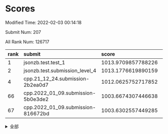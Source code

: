 # Scores

Modified Time: 2022-02-03 00:14:18

Submit Num: 207

All Rank Num: 126717

| rank |               submit               |       score        |       sigma        | pk_num |
| :--- | :--------------------------------- | :----------------- | :----------------- | :----- |
| 1    | jsonzb.test.test_1                 | 1013.9709857788226 | 0.8487493805871693 | 2443   |
| 2    | jsonzb.test.submission_level_4     | 1013.1776619890159 | 0.8159071107680242 | 2447   |
| 4    | cpp.21_12_24.submission-2b2ea0d7   | 1012.0625752717852 | 0.7723392930989695 | 2451   |
| 66   | cpp.2022_01_09.submission-5b0e3de2 | 1003.6674307446638 | 0.711537615977861  | 2449   |
| 67   | cpp.2022_01_09.submission-816672bd | 1003.6302557449285 | 0.7164441354197819 | 2451   |


<details>
<summary>全部</summary>

| rank |                 submit                 |       score        |       sigma        | pk_num |
| :--- | :------------------------------------- | :----------------- | :----------------- | :----- |
| 1    | jsonzb.test.test_1                     | 1013.9709857788226 | 0.8487493805871693 | 2443   |
| 2    | jsonzb.test.submission_level_4         | 1013.1776619890159 | 0.8159071107680242 | 2447   |
| 3    | gobigger.level_3.submission_level_3_2  | 1012.1363799351964 | 0.8074772443573371 | 2449   |
| 4    | cpp.21_12_24.submission-2b2ea0d7       | 1012.0625752717852 | 0.7723392930989695 | 2451   |
| 5    | gobigger.level_3.submission_level_3_35 | 1011.8079778138431 | 0.7792153397410545 | 2448   |
| 6    | gobigger.level_3.submission_level_3_29 | 1011.7743094667136 | 0.8050049589763233 | 2444   |
| 7    | gobigger.level_3.submission_level_3_1  | 1011.2716010775431 | 0.7775734338778574 | 2449   |
| 8    | gobigger.level_3.submission_level_3_16 | 1011.1829432375458 | 0.7793270688184621 | 2449   |
| 9    | gobigger.level_3.submission_level_3_47 | 1010.9843654550804 | 0.764105656133645  | 2451   |
| 10   | gobigger.level_3.submission_level_3_49 | 1010.8728561461232 | 0.7570648240006735 | 2444   |
| 11   | gobigger.level_3.submission_level_3_32 | 1010.7285911040938 | 0.7712070948451509 | 2452   |
| 12   | gobigger.level_3.submission_level_3_37 | 1010.6536695944361 | 0.7780842091532485 | 2449   |
| 13   | gobigger.level_3.submission_level_3_44 | 1010.6412729461193 | 0.7536038226397594 | 2447   |
| 14   | gobigger.level_3.submission_level_3_19 | 1010.6392248212541 | 0.7619709774261586 | 2446   |
| 15   | gobigger.level_3.submission_level_3_24 | 1010.5557703433605 | 0.7956793840968793 | 2452   |
| 16   | gobigger.level_3.submission_level_3_39 | 1010.5542055020512 | 0.7722681076333283 | 2450   |
| 17   | gobigger.level_3.submission_level_3_46 | 1010.5274744015946 | 0.7959196628294469 | 2447   |
| 18   | gobigger.level_3.submission_level_3_25 | 1010.5266368712441 | 0.7550413430613797 | 2451   |
| 19   | gobigger.level_3.submission_level_3_28 | 1010.4936730484125 | 0.7613008078716156 | 2452   |
| 20   | gobigger.level_3.submission_level_3_20 | 1010.3303813575785 | 0.7900749541972724 | 2449   |
| 21   | gobigger.level_3.submission_level_3_18 | 1010.3136392257346 | 0.7756156094412043 | 2448   |
| 22   | gobigger.level_3.submission_level_3_17 | 1010.3103260307105 | 0.7757843932190391 | 2446   |
| 23   | gobigger.level_3.submission_level_3_22 | 1010.0904134391338 | 0.7562146989669775 | 2449   |
| 24   | gobigger.level_3.submission_level_3_36 | 1010.0705865503653 | 0.7629530198476668 | 2456   |
| 25   | gobigger.level_3.submission_level_3_11 | 1010.0435519141957 | 0.7493869265502934 | 2446   |
| 26   | gobigger.level_3.submission_level_3_5  | 1010.0207259719045 | 0.7910286218118987 | 2450   |
| 27   | gobigger.level_3.submission_level_3_33 | 1010.0137698470718 | 0.7437163032059939 | 2445   |
| 28   | gobigger.level_3.submission_level_3_30 | 1009.9683582969672 | 0.7496401382356118 | 2448   |
| 29   | gobigger.level_3.submission_level_3_40 | 1009.9542838777253 | 0.751478764948048  | 2449   |
| 30   | gobigger.level_3.submission_level_3_26 | 1009.9434015983767 | 0.7706480366800479 | 2449   |
| 31   | gobigger.level_3.submission_level_3_4  | 1009.8983796321525 | 0.7405751356621956 | 2446   |
| 32   | gobigger.level_3.submission_level_3_38 | 1009.8912132862538 | 0.7784317462697526 | 2443   |
| 33   | gobigger.level_3.submission_level_3_8  | 1009.8468312161984 | 0.7535024651325889 | 2453   |
| 34   | gobigger.level_3.submission_level_3_7  | 1009.7874276008093 | 0.7600601545816923 | 2449   |
| 35   | gobigger.level_3.submission_level_3_34 | 1009.7710215633045 | 0.765700931649503  | 2446   |
| 36   | gobigger.level_3.submission_level_3_13 | 1009.7467613773921 | 0.749487437632075  | 2447   |
| 37   | gobigger.level_3.submission_level_3_45 | 1009.7050455612085 | 0.7568676856903486 | 2452   |
| 38   | gobigger.level_3.submission_level_3_0  | 1009.6861257742501 | 0.7610307533387198 | 2449   |
| 39   | gobigger.level_3.submission_level_3_48 | 1009.6208661611661 | 0.7537316824408633 | 2452   |
| 40   | gobigger.level_3.submission_level_3_43 | 1009.5137916284427 | 0.750650844572513  | 2445   |
| 41   | gobigger.level_3.submission_level_3_10 | 1009.4515241113517 | 0.7609617824435327 | 2450   |
| 42   | gobigger.level_3.submission_level_3_23 | 1009.4186300358188 | 0.7641905385811656 | 2452   |
| 43   | gobigger.level_3.submission_level_3_9  | 1009.3966071345436 | 0.7572798332898697 | 2452   |
| 44   | gobigger.level_3.submission_level_3_27 | 1009.3552637578883 | 0.7700551362385242 | 2452   |
| 45   | gobigger.level_3.submission_level_3_15 | 1009.1579355955778 | 0.7664025421221015 | 2449   |
| 46   | gobigger.level_3.submission_level_3_14 | 1009.1509547815859 | 0.7730853448678919 | 2446   |
| 47   | gobigger.level_3.submission_level_3_6  | 1009.0292934005492 | 0.751257931120585  | 2447   |
| 48   | gobigger.level_3.submission_level_3_12 | 1008.804304425137  | 0.7457054972897449 | 2451   |
| 49   | gobigger.level_3.submission_level_3_41 | 1008.7861912233002 | 0.7480765831189166 | 2444   |
| 50   | gobigger.level_3.submission_level_3_31 | 1008.7740611370688 | 0.7475523161610825 | 2451   |
| 51   | gobigger.level_3.submission_level_3_21 | 1008.7555777342396 | 0.7433491236516621 | 2449   |
| 52   | gobigger.level_3.submission_level_3_42 | 1008.6055258934713 | 0.7640148774380731 | 2449   |
| 53   | gobigger.level_3.submission_level_3_3  | 1007.6704853629842 | 0.7192017169625278 | 2448   |
| 54   | gobigger.level_1.submission_level_1_23 | 1004.8388600924012 | 0.7264334257422901 | 2453   |
| 55   | gobigger.level_1.submission_level_1_32 | 1004.7034595668088 | 0.7119801424193929 | 2448   |
| 56   | gobigger.level_1.submission_level_1_24 | 1004.5534159753627 | 0.714227932313436  | 2447   |
| 57   | gobigger.level_1.submission_level_1_41 | 1004.5405238182082 | 0.741953290173347  | 2452   |
| 58   | gobigger.level_1.submission_level_1_48 | 1004.2983881531845 | 0.7235836872492655 | 2448   |
| 59   | gobigger.level_1.submission_level_1_4  | 1004.2864037168583 | 0.7198739017625392 | 2445   |
| 60   | gobigger.level_1.submission_level_1_17 | 1004.2093396388801 | 0.7132906018041002 | 2452   |
| 61   | gobigger.level_1.submission_level_1_14 | 1004.1663778994067 | 0.7293566442426219 | 2451   |
| 62   | gobigger.level_1.submission_level_1_5  | 1004.0384477873672 | 0.7087721645346716 | 2447   |
| 63   | gobigger.level_1.submission_level_1_10 | 1003.9514555874786 | 0.7268786849436206 | 2451   |
| 64   | gobigger.level_1.submission_level_1_25 | 1003.9486724917884 | 0.7119615106072897 | 2449   |
| 65   | gobigger.level_1.submission_level_1_1  | 1003.7978821596221 | 0.7111796300850896 | 2449   |
| 66   | cpp.2022_01_09.submission-5b0e3de2     | 1003.6674307446638 | 0.711537615977861  | 2449   |
| 67   | cpp.2022_01_09.submission-816672bd     | 1003.6302557449285 | 0.7164441354197819 | 2451   |
| 68   | gobigger.level_1.submission_level_1_31 | 1003.5951713618775 | 0.7145939796523758 | 2444   |
| 69   | gobigger.level_1.submission_level_1_49 | 1003.5402738202154 | 0.7267742532224262 | 2448   |
| 70   | gobigger.level_1.submission_level_1_12 | 1003.5265399942241 | 0.7285387869681595 | 2445   |
| 71   | gobigger.level_1.submission_level_1_46 | 1003.4397998488319 | 0.7122586780797715 | 2445   |
| 72   | gobigger.level_1.submission_level_1_7  | 1003.4071583729593 | 0.7117762094559205 | 2452   |
| 73   | gobigger.level_1.submission_level_1_28 | 1003.3767171469227 | 0.7094605200111604 | 2444   |
| 74   | gobigger.level_1.submission_level_1_0  | 1003.325456058515  | 0.7196360840414283 | 2448   |
| 75   | gobigger.level_1.submission_level_1_30 | 1003.3023477483148 | 0.7167612123976856 | 2449   |
| 76   | gobigger.level_1.submission_level_1_34 | 1003.2106012843835 | 0.7052296371017557 | 2450   |
| 77   | gobigger.level_1.submission_level_1_9  | 1003.192698608446  | 0.7146315855078995 | 2450   |
| 78   | gobigger.level_1.submission_level_1_47 | 1003.1773313581347 | 0.7173107094378935 | 2450   |
| 79   | gobigger.level_1.submission_level_1_3  | 1003.1540005676337 | 0.7041137426006646 | 2448   |
| 80   | gobigger.level_1.submission_level_1_37 | 1003.1079380727654 | 0.7232068678823242 | 2443   |
| 81   | gobigger.level_1.submission_level_1_16 | 1003.0949699704444 | 0.7315514807489745 | 2447   |
| 82   | gobigger.level_1.submission_level_1_13 | 1003.0335150853595 | 0.7206285901433958 | 2444   |
| 83   | gobigger.level_1.submission_level_1_39 | 1003.0178389013345 | 0.7151905808106925 | 2450   |
| 84   | gobigger.level_1.submission_level_1_2  | 1002.9790152734181 | 0.7240128504497316 | 2450   |
| 85   | gobigger.level_1.submission_level_1_43 | 1002.9490804324332 | 0.715307760245445  | 2447   |
| 86   | gobigger.level_1.submission_level_1_40 | 1002.9463948431547 | 0.709706879488894  | 2445   |
| 87   | gobigger.level_1.submission_level_1_20 | 1002.8829255224337 | 0.7215688818634513 | 2446   |
| 88   | gobigger.level_1.submission_level_1_21 | 1002.8706168132002 | 0.7258699426643639 | 2443   |
| 89   | gobigger.level_1.submission_level_1_44 | 1002.8667527803997 | 0.7157412667220321 | 2452   |
| 90   | gobigger.level_1.submission_level_1_8  | 1002.8485825119586 | 0.7289913737728548 | 2450   |
| 91   | gobigger.level_1.submission_level_1_18 | 1002.8360604017544 | 0.7225081944718204 | 2452   |
| 92   | gobigger.level_1.submission_level_1_36 | 1002.7891519569014 | 0.7177228191863607 | 2449   |
| 93   | gobigger.level_1.submission_level_1_29 | 1002.734469983856  | 0.7085013335586057 | 2452   |
| 94   | gobigger.level_1.submission_level_1_15 | 1002.6358869872125 | 0.7242803032295584 | 2446   |
| 95   | gobigger.level_1.submission_level_1_27 | 1002.5821528907109 | 0.7158100042171824 | 2449   |
| 96   | gobigger.level_1.submission_level_1_38 | 1002.5679362362991 | 0.7114093791031806 | 2448   |
| 97   | gobigger.level_1.submission_level_1_19 | 1002.4774689753447 | 0.7300690907854461 | 2451   |
| 98   | gobigger.level_1.submission_level_1_22 | 1002.321576406365  | 0.7169042774695121 | 2454   |
| 99   | gobigger.level_1.submission_level_1_11 | 1002.3123785293069 | 0.7174244585377264 | 2446   |
| 100  | gobigger.level_1.submission_level_1_26 | 1002.2863354275887 | 0.7119136548375481 | 2445   |
| 101  | gobigger.level_1.submission_level_1_42 | 1002.2628827532521 | 0.7126343602994707 | 2451   |
| 102  | gobigger.level_1.submission_level_1_45 | 1002.1482854867456 | 0.7144498346715922 | 2453   |
| 103  | gobigger.level_1.submission_level_1_6  | 1001.8215512992371 | 0.7103134834942575 | 2449   |
| 104  | gobigger.level_1.submission_level_1_35 | 1001.7115751241515 | 0.7239143818850519 | 2446   |
| 105  | gobigger.level_1.submission_level_1_33 | 1001.5446014668805 | 0.7068443631770174 | 2447   |
| 106  | gobigger.random.submission_random_22   | 997.6389501490686  | 0.7132398431462053 | 2448   |
| 107  | gobigger.random.submission_random_12   | 997.096023656889   | 0.7089898588855603 | 2446   |
| 108  | gobigger.random.submission_random_41   | 996.8928872804707  | 0.707311190303302  | 2454   |
| 109  | gobigger.random.submission_random_9    | 996.7661350031688  | 0.7211014556549853 | 2453   |
| 110  | gobigger.random.submission_random_32   | 996.7047309810009  | 0.698978935043292  | 2449   |
| 111  | gobigger.random.submission_random_36   | 996.6597493305144  | 0.7078158891219153 | 2444   |
| 112  | gobigger.random.submission_random_5    | 996.656444974946   | 0.6965429028270479 | 2450   |
| 113  | gobigger.random.submission_random_21   | 996.4961223704402  | 0.7084479560046911 | 2449   |
| 114  | gobigger.random.submission_random_46   | 996.4849956500283  | 0.6984432643490637 | 2451   |
| 115  | gobigger.random.submission_random_24   | 996.4590121938971  | 0.7050320135479662 | 2449   |
| 116  | gobigger.random.submission_random_38   | 996.3081489678372  | 0.7212236428338163 | 2447   |
| 117  | gobigger.random.submission_random_49   | 996.2317945304726  | 0.7110148361701416 | 2454   |
| 118  | gobigger.random.submission_random_48   | 996.2168339169955  | 0.7060464468736097 | 2455   |
| 119  | gobigger.random.submission_random_34   | 996.1847515494335  | 0.7149029688463663 | 2450   |
| 120  | gobigger.random.submission_random_19   | 996.023864779447   | 0.6989574684850536 | 2444   |
| 121  | gobigger.random.submission_random_14   | 996.0072047340082  | 0.7115718123318084 | 2449   |
| 122  | gobigger.random.submission_random_16   | 995.9808035842619  | 0.7154247897636099 | 2445   |
| 123  | gobigger.random.submission_random_2    | 995.9570174984683  | 0.716415328487496  | 2448   |
| 124  | gobigger.random.submission_random_6    | 995.9543865875603  | 0.7200560504940612 | 2449   |
| 125  | gobigger.random.submission_random_17   | 995.920634445053   | 0.7103047309369466 | 2451   |
| 126  | gobigger.random.submission_random_4    | 995.8341746976868  | 0.7278996417773709 | 2446   |
| 127  | gobigger.random.submission_random_10   | 995.8301729120919  | 0.7143043036220027 | 2445   |
| 128  | gobigger.random.submission_random_26   | 995.8250210318281  | 0.7153135272675407 | 2449   |
| 129  | gobigger.random.submission_random_44   | 995.7949240259119  | 0.7166201457389798 | 2448   |
| 130  | gobigger.random.submission_random_47   | 995.7840600690687  | 0.7066682837787219 | 2453   |
| 131  | gobigger.random.submission_random_28   | 995.7542662656554  | 0.7108983708994164 | 2448   |
| 132  | gobigger.random.submission_random_18   | 995.7106846844476  | 0.6976678690414807 | 2447   |
| 133  | gobigger.random.submission_random_29   | 995.6834437712371  | 0.7065209875507825 | 2453   |
| 134  | gobigger.random.submission_random_45   | 995.6758440455009  | 0.7086411858338086 | 2452   |
| 135  | gobigger.random.submission_random_42   | 995.6536028728118  | 0.7295344210334178 | 2445   |
| 136  | gobigger.random.submission_random_25   | 995.6167232547621  | 0.7036448333620329 | 2445   |
| 137  | gobigger.random.submission_random_23   | 995.5463620166626  | 0.716794823404966  | 2448   |
| 138  | gobigger.random.submission_random_30   | 995.5020084468938  | 0.7148314436462657 | 2450   |
| 139  | gobigger.random.submission_random_40   | 995.4239873696961  | 0.7162161996930017 | 2452   |
| 140  | gobigger.random.submission_random_33   | 995.4014485128439  | 0.7174801038851144 | 2446   |
| 141  | gobigger.random.submission_random_31   | 995.3605129733244  | 0.7124633000460447 | 2449   |
| 142  | gobigger.random.submission_random_27   | 995.3416832904791  | 0.7134563777081007 | 2443   |
| 143  | gobigger.random.submission_random_15   | 995.3100184039084  | 0.7028865787052871 | 2445   |
| 144  | gobigger.random.submission_random_39   | 995.2635974268114  | 0.7121690981369189 | 2452   |
| 145  | gobigger.random.submission_random_11   | 995.2560180233809  | 0.7102779598026598 | 2452   |
| 146  | gobigger.random.submission_random_37   | 995.0892785640591  | 0.7132616013819925 | 2449   |
| 147  | gobigger.random.submission_random_8    | 995.0547702414854  | 0.7212544375087675 | 2451   |
| 148  | gobigger.random.submission_random_20   | 994.9648854414374  | 0.7135159576237842 | 2447   |
| 149  | gobigger.random.submission_random_7    | 994.9483626244335  | 0.7102923155464218 | 2449   |
| 150  | gobigger.random.submission_random_35   | 994.9258138301998  | 0.7234591260955919 | 2447   |
| 151  | gobigger.random.submission_random_3    | 994.8927396040132  | 0.7242494327385657 | 2453   |
| 152  | gobigger.random.submission_random_1    | 994.8865639991262  | 0.7009621858597208 | 2451   |
| 153  | gobigger.random.submission_random_43   | 994.7068267609093  | 0.716023936073647  | 2449   |
| 154  | gobigger.random.submission_random_13   | 994.6254367041365  | 0.7108342070092453 | 2451   |
| 155  | gobigger.random.submission_random_0    | 994.367580973318   | 0.7215639696304836 | 2450   |
| 156  | gobigger.level_2.submission_level_2_1  | 994.3452101053185  | 0.7124625821735401 | 2452   |
| 157  | gobigger.level_2.submission_level_2_31 | 994.0656999712293  | 0.7195209042451339 | 2456   |
| 158  | gobigger.level_2.submission_level_2_37 | 993.9983077415269  | 0.7310410545484347 | 2444   |
| 159  | gobigger.level_2.submission_level_2_34 | 993.8956058322455  | 0.741453356314372  | 2445   |
| 160  | gobigger.level_2.submission_level_2_10 | 993.5532964441485  | 0.7221582532357174 | 2449   |
| 161  | gobigger.level_2.submission_level_2_19 | 993.5496952316439  | 0.7347567694369782 | 2446   |
| 162  | gobigger.level_2.submission_level_2_8  | 993.5463699849844  | 0.7340156312931793 | 2455   |
| 163  | gobigger.level_2.submission_level_2_36 | 993.3189764547352  | 0.7340996477244873 | 2446   |
| 164  | gobigger.level_2.submission_level_2_20 | 993.2995271985947  | 0.7323548378521119 | 2448   |
| 165  | gobigger.level_2.submission_level_2_39 | 993.2494364142051  | 0.7289787423467475 | 2447   |
| 166  | gobigger.level_2.submission_level_2_3  | 993.1109884161034  | 0.7238385785943068 | 2453   |
| 167  | gobigger.level_2.submission_level_2_14 | 993.1109605515179  | 0.7178936981827634 | 2450   |
| 168  | gobigger.level_2.submission_level_2_4  | 993.0097893951956  | 0.7536474945486822 | 2449   |
| 169  | gobigger.level_2.submission_level_2_30 | 992.9949535774676  | 0.7356923256124525 | 2451   |
| 170  | gobigger.level_2.submission_level_2_11 | 992.779726628554   | 0.7447752910004117 | 2448   |
| 171  | gobigger.level_2.submission_level_2_33 | 992.6967714393313  | 0.7308994318182069 | 2449   |
| 172  | gobigger.level_2.submission_level_2_41 | 992.6745800982927  | 0.723345915914733  | 2445   |
| 173  | gobigger.level_2.submission_level_2_45 | 992.6668555519972  | 0.7286135089494707 | 2451   |
| 174  | gobigger.level_2.submission_level_2_28 | 992.6141200808793  | 0.7419425479266406 | 2450   |
| 175  | gobigger.level_2.submission_level_2_6  | 992.5708774558232  | 0.7426957101902261 | 2454   |
| 176  | gobigger.level_2.submission_level_2_26 | 992.5440820443845  | 0.723187381296824  | 2449   |
| 177  | gobigger.level_2.submission_level_2_9  | 992.5143746444519  | 0.7616270411580711 | 2445   |
| 178  | gobigger.level_2.submission_level_2_23 | 992.4894853705548  | 0.7336278715892471 | 2449   |
| 179  | gobigger.level_2.submission_level_2_0  | 992.3536959587054  | 0.7540147938388942 | 2451   |
| 180  | gobigger.level_2.submission_level_2_29 | 992.3263911404092  | 0.7415130989760612 | 2454   |
| 181  | gobigger.level_2.submission_level_2_40 | 992.2622505770698  | 0.7389388420185805 | 2449   |
| 182  | gobigger.level_2.submission_level_2_16 | 992.0618683661577  | 0.7464458409082395 | 2441   |
| 183  | gobigger.level_2.submission_level_2_15 | 991.9813548453818  | 0.7558662394006574 | 2447   |
| 184  | gobigger.level_2.submission_level_2_44 | 991.9620937878433  | 0.757962238874574  | 2449   |
| 185  | gobigger.level_2.submission_level_2_22 | 991.8570903670752  | 0.7650788158250545 | 2448   |
| 186  | gobigger.level_2.submission_level_2_17 | 991.8051143998205  | 0.7465747702128943 | 2449   |
| 187  | gobigger.level_2.submission_level_2_24 | 991.6548135715965  | 0.7548846894447566 | 2449   |
| 188  | gobigger.level_2.submission_level_2_35 | 991.6449569385378  | 0.757740956170142  | 2441   |
| 189  | gobigger.level_2.submission_level_2_21 | 991.6108484095382  | 0.7347694695273609 | 2444   |
| 190  | gobigger.level_2.submission_level_2_43 | 991.5938630801855  | 0.7512295029795079 | 2452   |
| 191  | gobigger.level_2.submission_level_2_27 | 991.5877618923707  | 0.749923636541806  | 2454   |
| 192  | gobigger.level_2.submission_level_2_7  | 991.4778238308733  | 0.7482741343161072 | 2444   |
| 193  | gobigger.level_2.submission_level_2_32 | 991.2988687912373  | 0.7478617818351038 | 2453   |
| 194  | gobigger.level_2.submission_level_2_48 | 991.1983585769593  | 0.7528604992936488 | 2447   |
| 195  | gobigger.level_2.submission_level_2_46 | 991.1435793303388  | 0.7551222042624238 | 2446   |
| 196  | gobigger.level_2.submission_level_2_5  | 991.0246836605336  | 0.732521162023967  | 2445   |
| 197  | gobigger.level_2.submission_level_2_12 | 991.0157450379709  | 0.753065214992992  | 2451   |
| 198  | gobigger.level_2.submission_level_2_47 | 990.9960797510809  | 0.7581162893758602 | 2447   |
| 199  | gobigger.level_2.submission_level_2_42 | 990.9832558030575  | 0.7585770673128198 | 2449   |
| 200  | gobigger.level_2.submission_level_2_2  | 990.9624946509542  | 0.7490213551506091 | 2447   |
| 201  | gobigger.level_2.submission_level_2_38 | 990.8714781370725  | 0.757932550859019  | 2445   |
| 202  | gobigger.level_2.submission_level_2_49 | 990.8636752921975  | 0.7436615102489581 | 2446   |
| 203  | gobigger.level_2.submission_level_2_18 | 990.7643343384021  | 0.765818569104008  | 2452   |
| 204  | gobigger.level_2.submission_level_2_13 | 990.7296055521542  | 0.7489859305478553 | 2449   |
| 205  | gobigger.level_2.submission_level_2_25 | 990.7042667399759  | 0.7666356438869366 | 2446   |
| 206  | gobigger.none.submission_none_0        | 976.2151389913556  | 1.4501974432353526 | 2445   |
| 207  | gobigger.none.submission_none_1        | 976.1245702830247  | 1.4180601441871596 | 2452   |

</details>